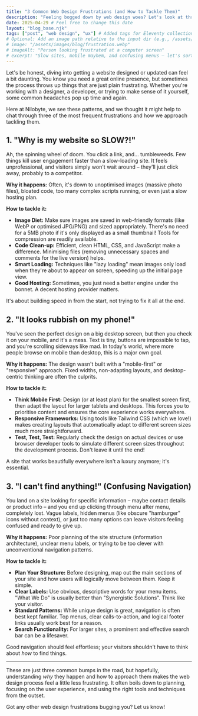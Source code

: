 ```yaml
---
title: "3 Common Web Design Frustrations (and How to Tackle Them)"
description: "Feeling bogged down by web design woes? Let's look at three frequent frustrations and how a bit of perspective (and good practice) can help."
date: 2025-04-29 # Feel free to change this date
layout: "blog_base.njk"
tags: ["post", "web design", "ux"] # Added tags for Eleventy collection and category
# Optional: Add an image path relative to the input dir (e.g., /assets/images/blog/frustration.webp)
# image: "/assets/images/blog/frustration.webp"
# imageAlt: "Person looking frustrated at a computer screen"
# excerpt: "Slow sites, mobile mayhem, and confusing menus – let's sort out these common web design headaches."
---
```


Let's be honest, diving into getting a website designed or updated can feel a bit daunting. You know you need a great online presence, but sometimes the process throws up things that are just plain frustrating. Whether you're working with a designer, a developer, or trying to make sense of it yourself, some common headaches pop up time and again.

Here at Nilobyte, we see these patterns, and we thought it might help to chat through three of the most frequent frustrations and how we approach tackling them.

## 1. "Why is my website so SLOW?!"

Ah, the spinning wheel of doom. You click a link, and... tumbleweeds. Few things kill user engagement faster than a slow-loading site. It feels unprofessional, and visitors simply won't wait around – they'll just click away, probably to a competitor.

**Why it happens:** Often, it's down to unoptimised images (massive photo files), bloated code, too many complex scripts running, or even just a slow hosting plan.

**How to tackle it:**
* **Image Diet:** Make sure images are saved in web-friendly formats (like WebP or optimised JPG/PNG) and sized appropriately. There's no need for a 5MB photo if it's only displayed as a small thumbnail! Tools for compression are readily available.
* **Code Clean-up:** Efficient, clean HTML, CSS, and JavaScript make a difference. Minimising files (removing unnecessary spaces and comments for the live version) helps.
* **Smart Loading:** Techniques like "lazy loading" mean images only load when they're about to appear on screen, speeding up the initial page view.
* **Good Hosting:** Sometimes, you just need a better engine under the bonnet. A decent hosting provider matters.

It's about building speed in from the start, not trying to fix it all at the end.

## 2. "It looks rubbish on my phone!"

You've seen the perfect design on a big desktop screen, but then you check it on your mobile, and it's a mess. Text is tiny, buttons are impossible to tap, and you're scrolling sideways like mad. In today's world, where more people browse on mobile than desktop, this is a major own goal.

**Why it happens:** The design wasn't built with a "mobile-first" or "responsive" approach. Fixed widths, non-adapting layouts, and desktop-centric thinking are often the culprits.

**How to tackle it:**
* **Think Mobile First:** Design (or at least plan) for the smallest screen first, then adapt the layout for larger tablets and desktops. This forces you to prioritise content and ensures the core experience works everywhere.
* **Responsive Frameworks:** Using tools like Tailwind CSS (which we love!) makes creating layouts that automatically adapt to different screen sizes much more straightforward.
* **Test, Test, Test:** Regularly check the design on actual devices or use browser developer tools to simulate different screen sizes throughout the development process. Don't leave it until the end!

A site that works beautifully everywhere isn't a luxury anymore; it's essential.

## 3. "I can't find anything!" (Confusing Navigation)

You land on a site looking for specific information – maybe contact details or product info – and you end up clicking through menu after menu, completely lost. Vague labels, hidden menus (like obscure "hamburger" icons without context), or just too many options can leave visitors feeling confused and ready to give up.

**Why it happens:** Poor planning of the site structure (information architecture), unclear menu labels, or trying to be too clever with unconventional navigation patterns.

**How to tackle it:**
* **Plan Your Structure:** Before designing, map out the main sections of your site and how users will logically move between them. Keep it simple.
* **Clear Labels:** Use obvious, descriptive words for your menu items. "What We Do" is usually better than "Synergistic Solutions". Think like your visitor.
* **Standard Patterns:** While unique design is great, navigation is often best kept familiar. Top menus, clear calls-to-action, and logical footer links usually work best for a reason.
* **Search Functionality:** For larger sites, a prominent and effective search bar can be a lifesaver.

Good navigation should feel effortless; your visitors shouldn't have to think about *how* to find things.

---

These are just three common bumps in the road, but hopefully, understanding *why* they happen and how to approach them makes the web design process feel a little less frustrating. It often boils down to planning, focusing on the user experience, and using the right tools and techniques from the outset.

Got any other web design frustrations bugging you? Let us know!
